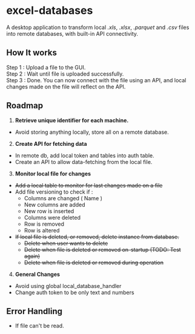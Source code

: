 # excel-databases
A desktop application to transform local *.xls*, *.xlsx*, *.parquet* and *.csv* files into remote databases, with built-in API connectivity.

## How It works
Step 1 : Upload a file to the GUI.  
Step 2 : Wait until file is uploaded successfully.  
Step 3 : Done. You can now connect with the file using an API, and local changes made on the file will reflect on the API.

## Roadmap
1. **Retrieve unique identifier for each machine.**
- Avoid storing anything locally, store all on a remote database.

2. **Create API for fetching data**
- In remote db, add local token and tables into auth table.
- Create an API to allow data-fetching from the local file.

3. **Monitor local file for changes**
- ~~Add a local table to monitor for last changes made on a file~~
- Add file versioning to check if : 
    - Columns are changed ( Name )
    - New columns are added
    - New row is inserted
    - Columns were deleted
    - Row is removed
    - Row is altered
- ~~If local file is deleted, or removed, delete instance from database.~~
    - ~~Delete when user wants to delete~~
    - ~~Delete when file is deleted or removed on-startup (TODO: Test again)~~
    - ~~Delete when file is deleted or removed during operation~~

4. **General Changes**
- Avoid using global local_database_handler
- Change auth token to be only text and numbers

## Error Handling
- If file can't be read.